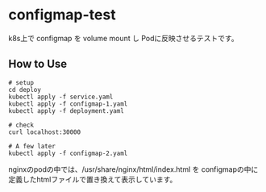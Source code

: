 # configmap-test

k8s上で configmap を volume mount し Podに反映させるテストです。

## How to Use

```
# setup
cd deploy
kubectl apply -f service.yaml
kubectl apply -f configmap-1.yaml
kubectl apply -f deployment.yaml

# check
curl localhost:30000

# A few later
kubectl apply -f configmap-2.yaml

```

nginxのpodの中では、/usr/share/nginx/html/index.html を configmapの中に定義したhtmlファイルで置き換えて表示しています。

